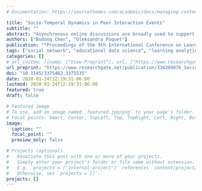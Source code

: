 ```yaml
---
# Documentation: https://sourcethemes.com/academic/docs/managing-content/

title: "Socio-Temporal Dynamics in Peer Interaction Events"
subtitle: ""
abstract: "Asynchronous online discussions are broadly used to support peer interaction in online and hybrid courses. In this paper, we argue that the analysis of online peer interactions would benefit from the focus on relational events that are temporal and occur due to a range of factors. To demonstrate the possibility, we applied Relational Event Modeling (REM) to a dataset from online discussions in seven online classes. Informed by a conceptual model of social interaction in online discussions, this modeling included (a) a learner attribute capturing aspects of temporal participation, (b) social dynamics factors such as preferential attachment and reciprocity, and (c) turn- by-turn sequential patterns. Results showed that learner activity and familiarity from recent interactions affected their propensity to form ties. Turn-by-turn sequential patterns, that capture individual posting in bursts, explain how two-star network patterns form. Since two-star network patterns could further facilitate small group formation in the network, we expected the models to also capture communication in triads (i.e. triadic closure). Yet, models, devoid of the content of exchanges, did not capture the social dynamics well, and failed to predict patterns for communication across triads. By bringing in discourse features, future work can investigate the role of knowledge building behaviours in triadic closure of digital networks. This study contributes fresh insights into social interaction in online discussions, calls for attention to micro-level temporal patterns, and motivates future work to scaffold learner participation in similar contexts."
authors: ["Bodong Chen", "Oleksandra Poquet"]
publication: "*Proceedings of the 9th International Conference on Learning Analytics and Knowledge*"
tags: ["social network", "educational data science", "learning analytics"]
categories: []
# url_custom: [{name: ["View Preprint"], url: ["https://www.researchgate.net/publication/338209076_Socio-Temporal_Dynamics_in_Peer_Interaction_Events"]}]
url_preprint: "https://www.researchgate.net/publication/338209076_Socio-Temporal_Dynamics_in_Peer_Interaction_Events"
doi: "10.1145/3375462.3375535"
date: 2020-01-24T12:19:31-06:00
lastmod: 2020-01-24T12:19:31-06:00
featured: true
draft: false

# Featured image
# To use, add an image named `featured.jpg/png` to your page's folder.
# Focal points: Smart, Center, TopLeft, Top, TopRight, Left, Right, BottomLeft, Bottom, BottomRight.
image:
  caption: ""
  focal_point: ""
  preview_only: false

# Projects (optional).
#   Associate this post with one or more of your projects.
#   Simply enter your project's folder or file name without extension.
#   E.g. `projects = ["internal-project"]` references `content/project/deep-learning/index.md`.
#   Otherwise, set `projects = []`.
projects: []
---
```

